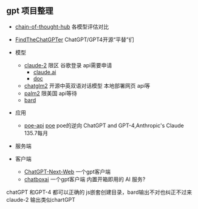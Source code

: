 ## gpt 项目整理


- [chain-of-thought-hub](https://github.com/FranxYao/chain-of-thought-hub) 各模型评估对比
- [FindTheChatGPTer](https://github.com/chenking2020/FindTheChatGPTer) ChatGPT/GPT4开源“平替”们

- 模型
  - [claude-2](https://www.anthropic.com/index/claude-2) 限区 谷歌登录 api需要申请
    - [claude.ai](https://claude.ai/chat)
    - [doc](https://docs.anthropic.com/claude/docs)
  - [chatglm2](https://github.com/THUDM/ChatGLM2-6B) 开源中英双语对话模型 本地部署网页 api等
  - [palm2](https://ai.google/discover/palm2/) 限美国 api等待
  - [bard](https://bard.google.com/)
- 应用
  - [poe-api](https://github.com/ading2210/poe-api) [poe](https://poe.com/GPT-4) poe的逆向 ChatGPT and GPT-4,Anthropic's Claude 135.7每月
- 服务端
- 客户端
  - [ChatGPT-Next-Web](https://github.com/Yidadaa/ChatGPT-Next-Web) 一个gpt客户端
  - [chatboxai](https://chatboxai.app/cn) 一个gpt客户端 内置开箱即用的 AI 服务?


chatGPT 和GPT-4 都可以正确的 js嵌套创建目录，bard输出不对也纠正不过来
claude-2 输出类似chartGPT